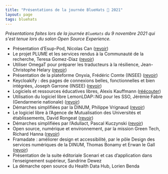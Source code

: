 ```yaml
---
title: "Présentations de la journée BlueHats 🧢 2021"
layout: page
tags: bluehats
---
```


*Présentations faites lors de la journée `BlueHats` du 9 novembre 2021 qui s'est tenue lors du salon Open Source Experience.*

- Présentation d’Esup-Pod, Nicolas Can ([revoir](https://tube.numerique.gouv.fr/w/9hiPE7eCWrgmHDMrw1y9pe "Présentation d’Esup-Pod, Nicolas Can - Lien externe"))
- Le projet PLUME et les services rendus à la Communauté de la recherche, Teresa Gomez-Diaz ([revoir](https://tube.numerique.gouv.fr/w/58naSV1oJiLquC9KYXtnhC "Le projet PLUME et les services rendus à la Communauté de la recherche, Teresa Gomez-Diaz - Lien externe"))
- Utiliser OmegaT pour préparer les traducteurs à la résilience, Jean-Christophe Helary ([revoir](https://tube.numerique.gouv.fr/w/gXZvkCf3d7EJh1RRk8KAcX "Utiliser OmegaT pour préparer les traducteurs à la résilience, Jean-Christophe Helary - Lien externe"))
- Présentation de la plateforme Onyxia, Frédéric Comte (INSEE) ([revoir](https://tube.numerique.gouv.fr/w/scXixWHgMfQRp1i83c8hLo "Présentation de la plateforme Onyxia, Frédéric Comte - Lien externe"))
- Keycloakify : des pages de connexions belles, fonctionnelles et bien intégrées, Joseph Garrone (INSEE) ([revoir](https://tube.numerique.gouv.fr/w/dH4pcTmPApMtihznYixWG2 "Keycloakify: Des pages de connexions belles, fonctionnelles et bien intégrées, Joseph Garrone - Lien externe"))
- Logiciels et ressources éducatives libres, Alexis Kauffmann ([réécouter](https://tube.numerique.gouv.fr/w/vgqAMFeteZ37Vphoqjputd "Logiciels et ressources éducatives libres, Alexis Kauffmann - Lien externe"))
- Utilisation du logiciel libre LemonLDAP::NG pour les SSO, Jérémie Fabre (Gendarmerie nationale) ([revoir](https://tube.numerique.gouv.fr/w/3YBeKsKKm6y6taoiTGjGzD "Utilisation du logiciel libre LemonLDAP::NG pour les SSO, Jeremie Fabre - Lien externe"))
- Démarches simplifiées par la DINUM, Philippe Vrignaud ([revoir](https://tube.numerique.gouv.fr/w/rMngTTvbGsGzf4hUA1NLc9 "Démarches simplifiées par la DINUM, Philippe Vrignaud - Lien externe"))
- Le logiciel libre à l’Agence de Mutualisation des Universités et établissements, David Rongeat ([revoir](https://tube.numerique.gouv.fr/w/xmNp8f277HPhWMxigdBUaq "Le logiciel libre à l’Agence de Mutualisation des Universités et établissements, David Rongeat - Lien externe"))
- Démarches simplifiées par l’Adullact, Pascal Kuczynski ([revoir](https://tube.numerique.gouv.fr/w/bsBENV5ZR6sXQjfRkQsaUs "Démarches simplifiées par l’Adullact, Pascal Kuczynski - Lien externe"))
- Open source, numérique et environnement, par la mission Green Tech, Richard Hanna ([revoir](https://tube.numerique.gouv.fr/w/eXo6fqe7ajL6fNjTexWuzb "Open source, numérique et environnement, par la mission Green Tech, Richard Hanna - Lien externe"))
- Framadate : améliorer design et accessibilité, par le pôle Design des services numériques de la DINUM, Thomas Bonamy et Erwan le Gall ([revoir](https://tube.numerique.gouv.fr/w/vL64ovoctZxMv5MjLTJgwP "Framadate : améliorer design et accessibilité, par le pôle Design des services numériques de la DINUM - Lien externe"))
- Présentation de la suite éditoriale Scenari et cas d’application dans l’enseignement supérieur, Sandrine Dewez
- La démarche open source du Health Data Hub, Lorien Benda
